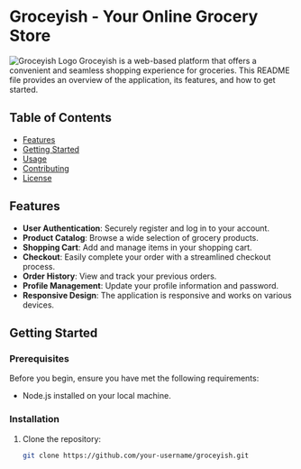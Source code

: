 # Groceyish - Your Online Grocery Store

![Groceyish Logo](https://groceyish-grocery.vercel.app/static/media/logo.e0d26e979cbe7e9d1e99.png)
Groceyish is a web-based platform that offers a convenient and seamless shopping experience for groceries. This README file provides an overview of the application, its features, and how to get started.

## Table of Contents
- [Features](#features)
- [Getting Started](#getting-started)
- [Usage](#usage)
- [Contributing](#contributing)
- [License](#license)

## Features

- **User Authentication**: Securely register and log in to your account.
- **Product Catalog**: Browse a wide selection of grocery products.
- **Shopping Cart**: Add and manage items in your shopping cart.
- **Checkout**: Easily complete your order with a streamlined checkout process.
- **Order History**: View and track your previous orders.
- **Profile Management**: Update your profile information and password.
- **Responsive Design**: The application is responsive and works on various devices.

## Getting Started

### Prerequisites

Before you begin, ensure you have met the following requirements:

- Node.js installed on your local machine.

### Installation

1. Clone the repository:
   ```sh
   git clone https://github.com/your-username/groceyish.git
